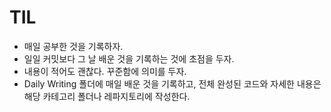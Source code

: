 # TIL
* 매일 공부한 것을 기록하자.
* 일일 커밋보다 그 날 배운 것을 기록하는 것에 초점을 두자.
* 내용이 적어도 괜찮다. 꾸준함에 의미를 두자.
* Daily Writing 폴더에 매일 배운 것을 기록하고, 전체 완성된 코드와 자세한 내용은 해당 카테고리 폴더나 레파지토리에 작성한다.
